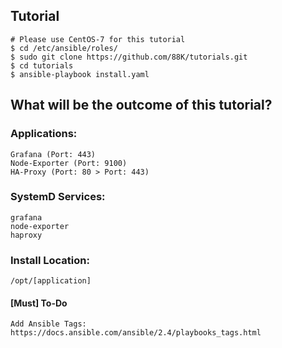 ## Tutorial
```
# Please use CentOS-7 for this tutorial
$ cd /etc/ansible/roles/ 
$ sudo git clone https://github.com/88K/tutorials.git
$ cd tutorials
$ ansible-playbook install.yaml
```

## What will be the outcome of this tutorial?

### Applications: 
```
Grafana (Port: 443)
Node-Exporter (Port: 9100)
HA-Proxy (Port: 80 > Port: 443)
```
### SystemD Services:
```
grafana 
node-exporter
haproxy
```

### Install Location:
```
/opt/[application]
```


#### [Must] To-Do
```
Add Ansible Tags: https://docs.ansible.com/ansible/2.4/playbooks_tags.html
```



